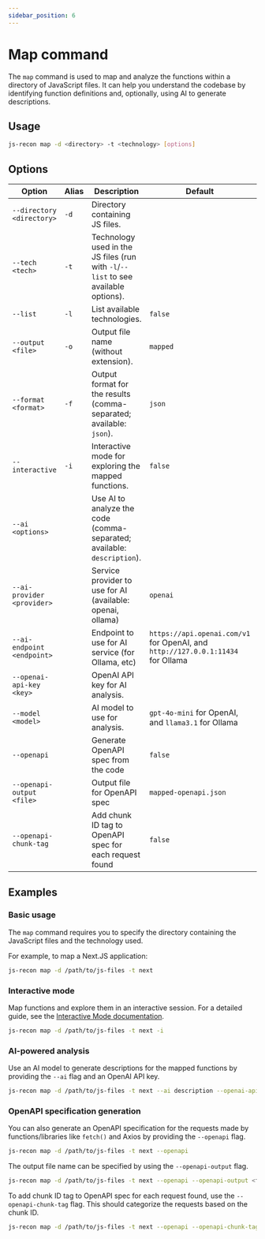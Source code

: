 ```yaml
---
sidebar_position: 6
---
```


# Map command

The `map` command is used to map and analyze the functions within a directory of JavaScript files. It can help you understand the codebase by identifying function definitions and, optionally, using AI to generate descriptions.

## Usage

```bash
js-recon map -d <directory> -t <technology> [options]
```

## Options

| Option                      | Alias | Description                                                                        | Default                                                                         | Required |
| --------------------------- | ----- | ---------------------------------------------------------------------------------- | ------------------------------------------------------------------------------- | -------- |
| `--directory <directory>`   | `-d`  | Directory containing JS files.                                                     |                                                                                 | Yes      |
| `--tech <tech>`             | `-t`  | Technology used in the JS files (run with `-l`/`--list` to see available options). |                                                                                 | Yes      |
| `--list`                    | `-l`  | List available technologies.                                                       | `false`                                                                         | No       |
| `--output <file>`           | `-o`  | Output file name (without extension).                                              | `mapped`                                                                        | No       |
| `--format <format>`         | `-f`  | Output format for the results (comma-separated; available: `json`).                | `json`                                                                          | No       |
| `--interactive`             | `-i`  | Interactive mode for exploring the mapped functions.                               | `false`                                                                         | No       |
| `--ai <options>`            |       | Use AI to analyze the code (comma-separated; available: `description`).            |                                                                                 | No       |
| `--ai-provider <provider>`  |       | Service provider to use for AI (available: openai, ollama)                         | `openai`                                                                        | No       |
| `--ai-endpoint <endpoint>`  |       | Endpoint to use for AI service (for Ollama, etc)                                   | `https://api.openai.com/v1` for OpenAI, and `http://127.0.0.1:11434` for Ollama | No       |
| `--openai-api-key <key>`    |       | OpenAI API key for AI analysis.                                                    |                                                                                 | No       |
| `--model <model>`           |       | AI model to use for analysis.                                                      | `gpt-4o-mini` for OpenAI, and `llama3.1` for Ollama                             | No       |
| `--openapi`                 |       | Generate OpenAPI spec from the code                                                | `false`                                                                         | No       |
| `--openapi-output <file>`   |       | Output file for OpenAPI spec                                                       | `mapped-openapi.json`                                                           | No       |
| `--openapi-chunk-tag` |       | Add chunk ID tag to OpenAPI spec for each request found                            | `false`                                                                         | No       |

## Examples

### Basic usage

The `map` command requires you to specify the directory containing the JavaScript files and the technology used.

For example, to map a Next.JS application:

```bash
js-recon map -d /path/to/js-files -t next
```

### Interactive mode

Map functions and explore them in an interactive session. For a detailed guide, see the [Interactive Mode documentation](../modules/interactive_mode/next-js.md).

```bash
js-recon map -d /path/to/js-files -t next -i
```

### AI-powered analysis

Use an AI model to generate descriptions for the mapped functions by providing the `--ai` flag and an OpenAI API key.

```bash
js-recon map -d /path/to/js-files -t next --ai description --openai-api-key <your-key>
```

### OpenAPI specification generation

You can also generate an OpenAPI specification for the requests made by functions/libraries like `fetch()` and Axios by providing the `--openapi` flag.

```bash
js-recon map -d /path/to/js-files -t next --openapi
```

The output file name can be specified by using the `--openapi-output` flag.

```bash
js-recon map -d /path/to/js-files -t next --openapi --openapi-output <file>
```

To add chunk ID tag to OpenAPI spec for each request found, use the `--openapi-chunk-tag` flag. This should categorize the requests based on the chunk ID.

```bash
js-recon map -d /path/to/js-files -t next --openapi --openapi-chunk-tag
```
